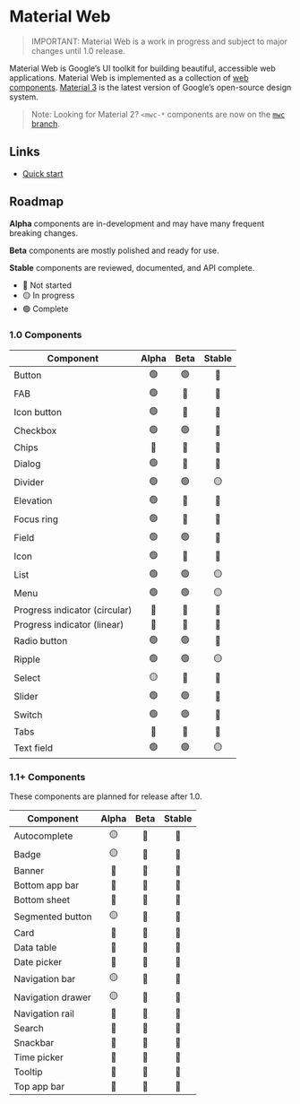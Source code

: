 # Material Web

> IMPORTANT: Material Web is a work in progress and subject to major changes
> until 1.0 release.

Material Web is Google’s UI toolkit for building beautiful, accessible web
applications. Material Web is implemented as a collection of
[web components](https://developer.mozilla.org/en-US/docs/Web/Web_Components).
[Material 3](https://m3.material.io/) is the latest version of Google’s
open-source design system.

> Note: Looking for Material 2? `<mwc-*` components are now on the
> [`mwc` branch](https://github.com/material-components/material-web/tree/mwc).

## Links

- [Quick start](docs/quick-start.md)

## Roadmap

**Alpha** components are in-development and may have many frequent breaking
changes.

**Beta** components are mostly polished and ready for use.

**Stable** components are reviewed, documented, and API complete.

-   🔴 Not started
-   🟡 In progress
-   🟢 Complete

### 1.0 Components

Component                     | Alpha | Beta | Stable
----------------------------- | :---: | :--: | :----:
Button                        | 🟢     | 🟢    | 🔴
FAB                           | 🟢     | 🔴    | 🔴
Icon button                   | 🟢     | 🔴    | 🔴
Checkbox                      | 🟢     | 🟢    | 🔴
Chips                         | 🔴     | 🔴    | 🔴
Dialog                        | 🟢     | 🔴    | 🔴
Divider                       | 🟢     | 🟢    | 🟡
Elevation                     | 🟢     | 🔴    | 🔴
Focus ring                    | 🟢     | 🔴    | 🔴
Field                         | 🟢     | 🟢    | 🔴
Icon                          | 🟢     | 🔴    | 🔴
List                          | 🟢     | 🟢    | 🟡
Menu                          | 🟢     | 🟢    | 🟡
Progress indicator (circular) | 🔴     | 🔴    | 🔴
Progress indicator (linear)   | 🔴     | 🔴    | 🔴
Radio button                  | 🟢     | 🟢    | 🔴
Ripple                        | 🟢     | 🟢    | 🟡
Select                        | 🟡     | 🔴    | 🔴
Slider                        | 🟢     | 🟢    | 🔴
Switch                        | 🟢     | 🟢    | 🔴
Tabs                          | 🔴     | 🔴    | 🔴
Text field                    | 🟢     | 🟢    | 🟡

### 1.1+ Components

These components are planned for release after 1.0.

Component         | Alpha | Beta | Stable
----------------- | :---: | :--: | :----:
Autocomplete      | 🟡     | 🔴    | 🔴
Badge             | 🟡     | 🔴    | 🔴
Banner            | 🔴     | 🔴    | 🔴
Bottom app bar    | 🔴     | 🔴    | 🔴
Bottom sheet      | 🔴     | 🔴    | 🔴
Segmented button  | 🟡     | 🔴    | 🔴
Card              | 🔴     | 🔴    | 🔴
Data table        | 🔴     | 🔴    | 🔴
Date picker       | 🔴     | 🔴    | 🔴
Navigation bar    | 🟡     | 🔴    | 🔴
Navigation drawer | 🟡     | 🔴    | 🔴
Navigation rail   | 🔴     | 🔴    | 🔴
Search            | 🔴     | 🔴    | 🔴
Snackbar          | 🔴     | 🔴    | 🔴
Time picker       | 🔴     | 🔴    | 🔴
Tooltip           | 🔴     | 🔴    | 🔴
Top app bar       | 🔴     | 🔴    | 🔴
